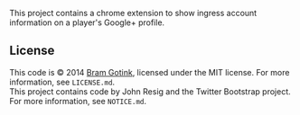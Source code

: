 This project contains a chrome extension to show ingress account information on
a player's Google+ profile.

## License

This code is &copy; 2014 [Bram Gotink](https://github.com/bgotink), licensed
under the MIT license. For more information, see `LICENSE.md`.  
This project contains code by John Resig and the Twitter Bootstrap project. For
more information, see `NOTICE.md`.

